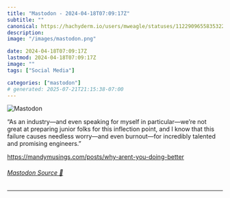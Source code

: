 ```yaml
---
title: "Mastodon - 2024-04-18T07:09:17Z"
subtitle: ""
canonical: https://hachyderm.io/users/mweagle/statuses/112290965583532236
description:
image: "/images/mastodon.png"

date: 2024-04-18T07:09:17Z
lastmod: 2024-04-18T07:09:17Z
image: ""
tags: ["Social Media"]

categories: ["mastodon"]
# generated: 2025-07-21T21:15:38-07:00
---
```

![Mastodon](/images/mastodon.png)

<p>“As an industry—and even speaking for myself in particular—we’re not great at preparing junior folks for this inflection point, and I know that this failure causes needless worry—and even burnout—for incredibly talented and promising engineers.”</p><p><a href="https://mandymusings.com/posts/why-arent-you-doing-better" target="_blank" rel="nofollow noopener noreferrer" translate="no"><span class="invisible">https://</span><span class="ellipsis">mandymusings.com/posts/why-are</span><span class="invisible">nt-you-doing-better</span></a></p>


###### [Mastodon Source 🐘](https://hachyderm.io/@mweagle/112290965583532236)

___
